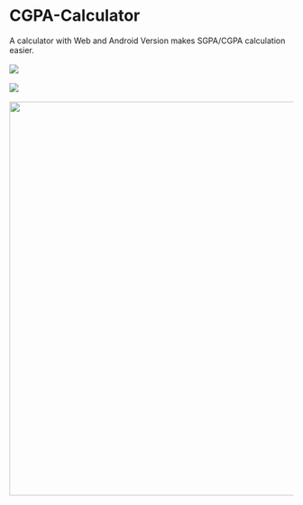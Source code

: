 # CGPA-Calculator
A calculator with Web and Android Version makes SGPA/CGPA calculation easier.
<br><br>
<img src="https://github.com/kapoor-rakshit/CGPA-Calculator/blob/master/CGPA1.PNG">
<br><br>
<img src="https://github.com/kapoor-rakshit/CGPA-Calculator/blob/master/CGPA2.PNG">
<br><br>
<img src="https://github.com/kapoor-rakshit/CGPA-Calculator/blob/master/image.png" width=625 height=700>
